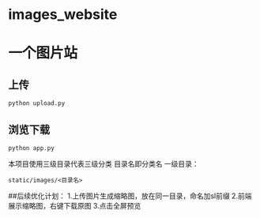 # images_website

# 一个图片站

## 上传
```
python upload.py
```
## 浏览下载
```
python app.py
```
本项目使用三级目录代表三级分类
目录名即分类名
一级目录：
```
static/images/<目录名>
```
##后续优化计划：
1.上传图片生成缩略图，放在同一目录，命名加sl前缀
2.前端展示缩略图，右键下载原图
3.点击全屏预览
